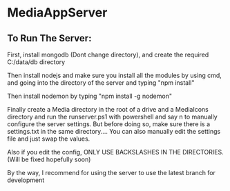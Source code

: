 # MediaAppServer

## To Run The Server:

First, install mongodb (Dont change directory), and create the required C:/data/db directory

Then install nodejs and make sure you install all the modules by using cmd, and going into the directory of the server and typing "npm install"

Then install nodemon by typing "npm install -g nodemon" 

Finally create a Media directory in the root of a drive and a MediaIcons directory and run the runserver.ps1 with powershell and say n to manually configure the server settings. But before doing so, make sure there is a settings.txt in the same directory.... You can also manually edit the settings file and just swap the values.

Also if you edit the config, ONLY USE BACKSLASHES IN THE DIRECTORIES. (Will be fixed hopefully soon)

By the way, I recommend for using the server to use the latest branch for development

